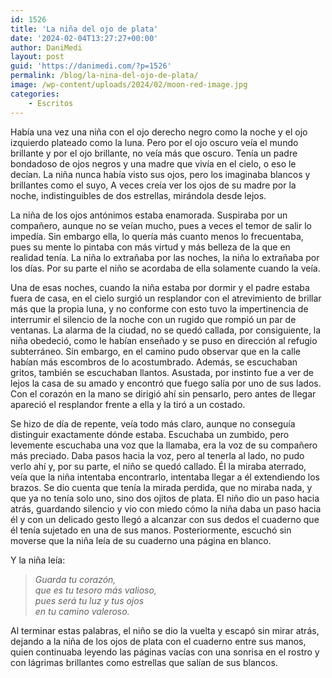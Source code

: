 ```yaml
---
id: 1526
title: 'La niña del ojo de plata'
date: '2024-02-04T13:27:27+00:00'
author: DaniMedi
layout: post
guid: 'https://danimedi.com/?p=1526'
permalink: /blog/la-nina-del-ojo-de-plata/
image: /wp-content/uploads/2024/02/moon-red-image.jpg
categories:
    - Escritos
---
```


Había una vez una niña con el ojo derecho negro como la noche y el ojo izquierdo plateado como la luna. Pero por el ojo oscuro veía el mundo brillante y por el ojo brillante, no veía más que oscuro. Tenía un padre bondadoso de ojos negros y una madre que vivía en el cielo, o eso le decían. La niña nunca había visto sus ojos, pero los imaginaba blancos y brillantes como el suyo, A veces creía ver los ojos de su madre por la noche, indistinguibles de dos estrellas, mirándola desde lejos.

La niña de los ojos antónimos estaba enamorada. Suspiraba por un compañero, aunque no se veían mucho, pues a veces el temor de salir lo impedía. Sin embargo ella, lo quería más cuanto menos lo frecuentaba, pues su mente lo pintaba con más virtud y más belleza de la que en realidad tenía. La niña lo extrañaba por las noches, la niña lo extrañaba por los días. Por su parte el niño se acordaba de ella solamente cuando la veía.

Una de esas noches, cuando la niña estaba por dormir y el padre estaba fuera de casa, en el cielo surgió un resplandor con el atrevimiento de brillar más que la propia luna, y no conforme con esto tuvo la impertinencia de interrumir el silencio de la noche con un rugido que rompió un par de ventanas. La alarma de la ciudad, no se quedó callada, por consiguiente, la niña obedeció, como le habían enseñado y se puso en dirección al refugio subterráneo. Sin embargo, en el camino pudo observar que en la calle habían más escombros de lo acostumbrado. Además, se escuchaban gritos, también se escuchaban llantos. Asustada, por instinto fue a ver de lejos la casa de su amado y encontró que fuego salía por uno de sus lados. Con el corazón en la mano se dirigió ahí sin pensarlo, pero antes de llegar apareció el resplandor frente a ella y la tiró a un costado.

Se hizo de día de repente, veía todo más claro, aunque no conseguía distinguir exactamente dónde estaba. Escuchaba un zumbido, pero levemente escuchaba una voz que la llamaba, era la voz de su compañero más preciado. Daba pasos hacia la voz, pero al tenerla al lado, no pudo verlo ahí y, por su parte, el niño se quedó callado. Él la miraba aterrado, veía que la niña intentaba encontrarlo, intentaba llegar a él extendiendo los brazos. Se dio cuenta que tenía la mirada perdida, que no miraba nada, y que ya no tenía solo uno, sino dos ojitos de plata. El niño dio un paso hacia atrás, guardando silencio y vio con miedo cómo la niña daba un paso hacia él y con un delicado gesto llegó a alcanzar con sus dedos el cuaderno que él tenía sujetado en una de sus manos. Posteriormente, escuchó sin moverse que la niña leía de su cuaderno una página en blanco.

Y la niña leía:

> *Guarda tu corazón,  
> que es tu tesoro más valioso,  
> pues será tu luz y tus ojos  
> en tu camino valeroso.*

Al terminar estas palabras, el niño se dio la vuelta y escapó sin mirar atrás, dejando a la niña de los ojos de plata con el cuaderno entre sus manos, quien continuaba leyendo las páginas vacías con una sonrisa en el rostro y con lágrimas brillantes como estrellas que salían de sus blancos.